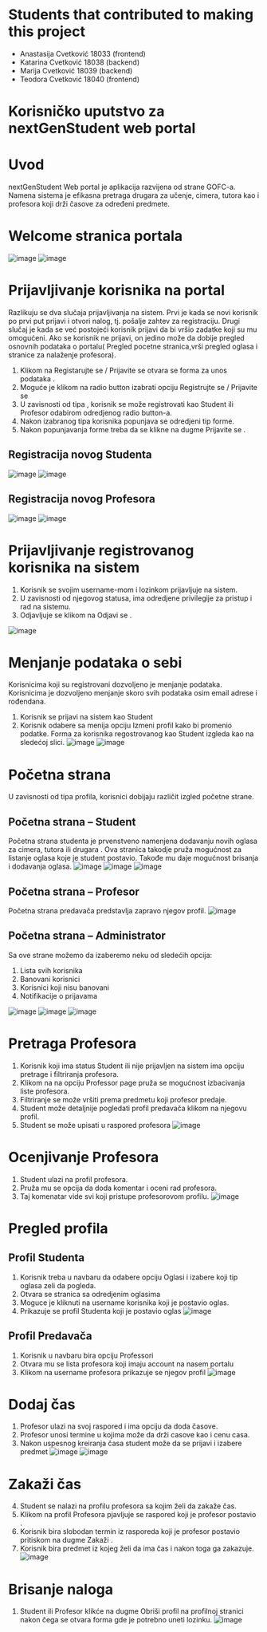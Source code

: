 # Students that contributed to making this project

- Anastasija Cvetković 18033 (frontend)
- Katarina Cvetković 18038 (backend)
- Marija Cvetković 18039 (backend)
- Teodora Cvetković 18040 (frontend)


# Korisničko uputstvo za nextGenStudent web portal

# Uvod
nextGenStudent Web portal je aplikacija razvijena od strane GOFC-a. Namena sistema je efikasna pretraga drugara za učenje, cimera, tutora kao i profesora koji drži časove za određeni predmete.

# Welcome stranica portala
![image](https://github.com/marijacvetkovic-git/NextGenStudent/assets/117784486/7a189edb-3f00-4b8d-aec0-e93ec039c431)
![image](https://github.com/marijacvetkovic-git/NextGenStudent/assets/117784486/7199ddae-9c26-4415-bcc7-57d73b1df2b0)


#	Prijavljivanje korisnika na portal
Razlikuju se dva slučaja prijavljivanja na sistem. Prvi je kada se novi korisnik po prvi put prijavi i otvori nalog, tj. pošalje zahtev za registraciju. Drugi slučaj je kada se već postojeći korisnik prijavi da bi vršio zadatke koji su mu omogućeni. Ako se korisnik ne prijavi, on jedino može da dobije pregled osnovnih podataka o portalu( Pregled pocetne stranica,vrši pregled oglasa i stranice za nalaženje profesora). 

1.	Klikom na Registarujte se / Prijavite se otvara se forma za unos podataka .
2.	Moguće je klikom na radio button izabrati opciju Registrujte se / Prijavite se
3.	U zavisnosti od tipa , korisnik se može registrovati kao Student ili Profesor odabirom odredjenog radio button-a.
4.	Nakon izabranog tipa korisnika popunjava se odredjeni tip forme.
5.	Nakon popunjavanja forme treba da se klikne na dugme  Prijavite se .

## Registracija novog Studenta

![image](https://github.com/marijacvetkovic-git/NextGenStudent/assets/117784486/2a729dff-3aac-4f7c-a359-63c1bd6d6656)
![image](https://github.com/marijacvetkovic-git/NextGenStudent/assets/117784486/16f46d12-3ee8-42a0-b092-e1be8daddf23)

## Registracija novog Profesora

![image](https://github.com/marijacvetkovic-git/NextGenStudent/assets/117784486/c6993532-39f6-4f5a-b1eb-b34803debade)
![image](https://github.com/marijacvetkovic-git/NextGenStudent/assets/117784486/4300176f-ba69-4b46-be90-abe4224aab79)

# Prijavljivanje registrovanog korisnika na sistem
1. Korisnik se svojim username-mom i lozinkom prijavljuje na sistem.
2. U zavisnosti od njegovog statusa, ima odredjene privilegije za pristup i rad na sistemu.
3. Odjavljuje se klikom na Odjavi se .

![image](https://github.com/marijacvetkovic-git/NextGenStudent/assets/117784486/34c12fe3-8035-476d-a28e-e5be0a45c46d)

# Menjanje podataka o sebi 
Korisnicima koji su registrovani dozvoljeno je menjanje podataka. Korisnicima je dozvoljeno menjanje skoro svih podataka osim email adrese i rođendana.
1.	Korisnik se prijavi na sistem kao Student
2.	Korisnik odabere sa menija opciju Izmeni profil kako bi promenio podatke. Forma za korisnika regostrovanog kao Student  izgleda kao na sledećoj slici.
![image](https://github.com/marijacvetkovic-git/NextGenStudent/assets/117784486/5202593b-98c4-48cb-a50d-8b4e564efe77)
![image](https://github.com/marijacvetkovic-git/NextGenStudent/assets/117784486/e50ff6fc-8b28-4331-a507-d4a1e217ddf8)

# Početna strana
U zavisnosti od tipa profila, korisnici dobijaju različit izgled početne strane.

## Početna strana – Student 
Početna strana studenta je prvenstveno namenjena dodavanju novih oglasa za cimera, tutora ili drugara . Ova stranica takodje pruža mogućnost za listanje oglasa koje je student postavio. Takođe mu daje mogućnost brisanja i dodavanja oglasa.
![image](https://github.com/marijacvetkovic-git/NextGenStudent/assets/117784486/9ba00d5c-de34-44db-a933-21384aa3848a)
![image](https://github.com/marijacvetkovic-git/NextGenStudent/assets/117784486/8ca66654-1c4e-4382-a0f9-be022d95f370)
![image](https://github.com/marijacvetkovic-git/NextGenStudent/assets/117784486/5fdf6773-be43-4fc3-9768-9e025e1cb0e7)

## Početna strana – Profesor
Početna strana predavača predstavlja zapravo njegov profil.
![image](https://github.com/marijacvetkovic-git/NextGenStudent/assets/117784486/daefec02-9dde-4efd-9046-dd4c285470ae)

## Početna strana – Administrator
Sa ove strane možemo da izaberemo neku od sledećih opcija:
1.	Lista svih korisnika 
2.	Banovani korisnici 
3.	Korisnici koji nisu banovani 
4.	Notifikacije o prijavama

![image](https://github.com/marijacvetkovic-git/NextGenStudent/assets/117784486/a03cac2a-78f2-4bd6-b1c9-13824b777fe6)
![image](https://github.com/marijacvetkovic-git/NextGenStudent/assets/117784486/0e90d07b-4327-4828-8096-ff22d25b21f5)
![image](https://github.com/marijacvetkovic-git/NextGenStudent/assets/117784486/52cc588d-e7cd-4560-bf5d-b9213a96db60)

# Pretraga Profesora
1.	Korisnik koji ima status Student ili nije prijavljen na sistem ima opciju pretrage i filtriranja profesora.
2.	Klikom na na opciju Professor page pruža se mogućnost izbacivanja liste profesora.
3.	 Filtriranje se može vršiti prema predmetu koji profesor predaje.
4.	Student može detaljnije pogledati profil predavača klikom na njegovu profil.
5.	Student se može upisati u raspored profesora
![image](https://github.com/marijacvetkovic-git/NextGenStudent/assets/117784486/0bdb7718-8a73-4524-9a77-89011176e907)

# Ocenjivanje Profesora
1.	Student ulazi na profil profesora.
2.	Pruža  mu se opcija da doda komentar i oceni rad profesora.
3.	Taj komenatar vide svi koji pristupe profesorovom profilu.
![image](https://github.com/marijacvetkovic-git/NextGenStudent/assets/117784486/a8f255b2-ac35-4489-9c39-e499469ea053)

# Pregled profila

## Profil Studenta
1. Korisnik treba u navbaru da odabere opciju Oglasi i izabere koji tip oglasa zeli da pogleda.
2. Otvara se stranica sa odredjenim oglasima
3. Moguce je kliknuti na username korisnika koji je postavio oglas.
4. Prikazuje se profil Studenta koji je postavio oglas
![image](https://github.com/marijacvetkovic-git/NextGenStudent/assets/117784486/14b45000-7eb5-43e4-a75d-5079ed107600)

## Profil Predavača

1. Korisnik u navbaru bira opciju Professori
2. Otvara mu se lista profesora koji imaju account na nasem portalu
3. Klikom na username profesora prikazuje se njegov profil
![image](https://github.com/marijacvetkovic-git/NextGenStudent/assets/117784486/cc2f0188-4f22-4c02-b3fd-24b380a8761c)

# Dodaj čas
1.	Profesor ulazi na svoj raspored i ima opciju da doda časove.
2.	Profesor unosi termine u kojima može da drži casove kao i cenu casa.
3.	Nakon uspesnog kreiranja časa student može da se prijavi i izabere predmet
![image](https://github.com/marijacvetkovic-git/NextGenStudent/assets/117784486/8ff68e2f-801d-40c5-a76b-5797262d5dc5)
![image](https://github.com/marijacvetkovic-git/NextGenStudent/assets/117784486/6de8fdc6-d20b-4216-981f-d2ef2c6d59bf)

# Zakaži čas

4.	Student se nalazi na profilu profesora sa kojim želi da zakaže čas.
5.	Klikom na profil Profesora pjavljuje se raspored koji je profesor postavio .
3.   Korisnik bira slobodan termin iz rasporeda koji je profesor postavio pritiskom na dugme Zakaži .
4.   Korisnik bira predmet iz kojeg želi da ima čas i nakon toga ga zakazuje.
![image](https://github.com/marijacvetkovic-git/NextGenStudent/assets/117784486/0fe44bcb-1f9e-4a10-ae41-88358a84794e)

# Brisanje naloga
1.   Student ili Profesor klikće na dugme Obriši profil na profilnoj stranici nakon čega se otvara forma gde je potrebno uneti lozinku.
![image](https://github.com/marijacvetkovic-git/NextGenStudent/assets/117784486/4a419315-0250-420e-9cc7-5832c33c865c)













